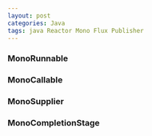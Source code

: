 ```yaml
---
layout: post
categories: Java
tags: java Reactor Mono Flux Publisher
---
```




### MonoRunnable

### MonoCallable

### MonoSupplier

### MonoCompletionStage